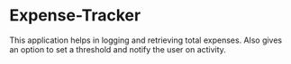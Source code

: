 # Expense-Tracker
This application helps in logging and retrieving total expenses. Also gives an option to set a threshold and notify the user on activity.
